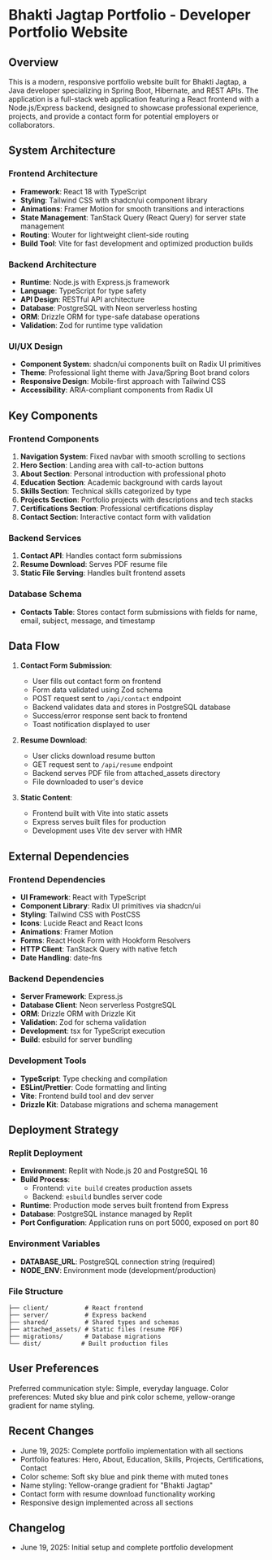 # Bhakti Jagtap Portfolio - Developer Portfolio Website

## Overview

This is a modern, responsive portfolio website built for Bhakti Jagtap, a Java developer specializing in Spring Boot, Hibernate, and REST APIs. The application is a full-stack web application featuring a React frontend with a Node.js/Express backend, designed to showcase professional experience, projects, and provide a contact form for potential employers or collaborators.

## System Architecture

### Frontend Architecture
- **Framework**: React 18 with TypeScript
- **Styling**: Tailwind CSS with shadcn/ui component library
- **Animations**: Framer Motion for smooth transitions and interactions
- **State Management**: TanStack Query (React Query) for server state management
- **Routing**: Wouter for lightweight client-side routing
- **Build Tool**: Vite for fast development and optimized production builds

### Backend Architecture
- **Runtime**: Node.js with Express.js framework
- **Language**: TypeScript for type safety
- **API Design**: RESTful API architecture
- **Database**: PostgreSQL with Neon serverless hosting
- **ORM**: Drizzle ORM for type-safe database operations
- **Validation**: Zod for runtime type validation

### UI/UX Design
- **Component System**: shadcn/ui components built on Radix UI primitives
- **Theme**: Professional light theme with Java/Spring Boot brand colors
- **Responsive Design**: Mobile-first approach with Tailwind CSS
- **Accessibility**: ARIA-compliant components from Radix UI

## Key Components

### Frontend Components
1. **Navigation System**: Fixed navbar with smooth scrolling to sections
2. **Hero Section**: Landing area with call-to-action buttons
3. **About Section**: Personal introduction with professional photo
4. **Education Section**: Academic background with cards layout
5. **Skills Section**: Technical skills categorized by type
6. **Projects Section**: Portfolio projects with descriptions and tech stacks
7. **Certifications Section**: Professional certifications display
8. **Contact Section**: Interactive contact form with validation

### Backend Services
1. **Contact API**: Handles contact form submissions
2. **Resume Download**: Serves PDF resume file
3. **Static File Serving**: Handles built frontend assets

### Database Schema
- **Contacts Table**: Stores contact form submissions with fields for name, email, subject, message, and timestamp

## Data Flow

1. **Contact Form Submission**:
   - User fills out contact form on frontend
   - Form data validated using Zod schema
   - POST request sent to `/api/contact` endpoint
   - Backend validates data and stores in PostgreSQL database
   - Success/error response sent back to frontend
   - Toast notification displayed to user

2. **Resume Download**:
   - User clicks download resume button
   - GET request sent to `/api/resume` endpoint
   - Backend serves PDF file from attached_assets directory
   - File downloaded to user's device

3. **Static Content**:
   - Frontend built with Vite into static assets
   - Express serves built files for production
   - Development uses Vite dev server with HMR

## External Dependencies

### Frontend Dependencies
- **UI Framework**: React with TypeScript
- **Component Library**: Radix UI primitives via shadcn/ui
- **Styling**: Tailwind CSS with PostCSS
- **Icons**: Lucide React and React Icons
- **Animations**: Framer Motion
- **Forms**: React Hook Form with Hookform Resolvers
- **HTTP Client**: TanStack Query with native fetch
- **Date Handling**: date-fns

### Backend Dependencies
- **Server Framework**: Express.js
- **Database Client**: Neon serverless PostgreSQL
- **ORM**: Drizzle ORM with Drizzle Kit
- **Validation**: Zod for schema validation
- **Development**: tsx for TypeScript execution
- **Build**: esbuild for server bundling

### Development Tools
- **TypeScript**: Type checking and compilation
- **ESLint/Prettier**: Code formatting and linting
- **Vite**: Frontend build tool and dev server
- **Drizzle Kit**: Database migrations and schema management

## Deployment Strategy

### Replit Deployment
- **Environment**: Replit with Node.js 20 and PostgreSQL 16
- **Build Process**: 
  - Frontend: `vite build` creates production assets
  - Backend: `esbuild` bundles server code
- **Runtime**: Production mode serves built frontend from Express
- **Database**: PostgreSQL instance managed by Replit
- **Port Configuration**: Application runs on port 5000, exposed on port 80

### Environment Variables
- **DATABASE_URL**: PostgreSQL connection string (required)
- **NODE_ENV**: Environment mode (development/production)

### File Structure
```
├── client/          # React frontend
├── server/          # Express backend
├── shared/          # Shared types and schemas
├── attached_assets/ # Static files (resume PDF)
├── migrations/      # Database migrations
└── dist/           # Built production files
```

## User Preferences

Preferred communication style: Simple, everyday language.
Color preferences: Muted sky blue and pink color scheme, yellow-orange gradient for name styling.

## Recent Changes

- June 19, 2025: Complete portfolio implementation with all sections
- Portfolio features: Hero, About, Education, Skills, Projects, Certifications, Contact
- Color scheme: Soft sky blue and pink theme with muted tones  
- Name styling: Yellow-orange gradient for "Bhakti Jagtap"
- Contact form with resume download functionality working
- Responsive design implemented across all sections

## Changelog

- June 19, 2025: Initial setup and complete portfolio development